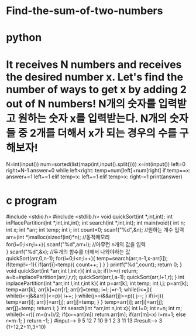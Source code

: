 # Find-the-sum-of-two-numbers
# python
# It receives N numbers and receives the desired number x. Let's find the number of ways to get x by adding 2 out of N numbers! N개의 숫자를 입력받고 원하는 숫자 x를 입력받는다. N개의 숫자들 중 2개를 더해서 x가 되는 경우의 수를 구해보자!
N=int(input())
num=sorted(list(map(int,input().split())))
x=int(input())
left=0
right=N-1
answer=0
while left<right:
    temp=num[left]+num[right]
    if temp==x:
        answer+=1
        left+=1
    elif temp<x:
        left+=1
    elif temp>x:
        right-=1
print(answer)
# c program
#include <stdio.h>
#include <stdlib.h>
void quickSort(int *,int,int);
int inPlacePartition(int *,int,int,int);
int search(int *,int,int);
int main(void){
	int n;
	int x;
	int *arr;
	int temp;
	int i;
	int count=0;
	scanf("%d",&n); //원하는 개수 입력  
	arr=(int *)malloc(sizeof(int)*n); //동적메모리  
	for(i=0;i<n;i++){
		scanf("%d",arr+i); //아무런 n개의 값을 입력  
	}
	scanf("%d",&x); //두개의 함수를 더해서 나와야하는 값  
	quickSort(arr,0,n-1);
	for(i=0;i<n;i++){
		temp=search(arr,n-1,x-arr[i]);
		if(temp!=-1){
			if(arr[i]<temp){
				count++;
			}
		}
	}
	printf("%d",count);
	return 0;
}
void quickSort(int *arr,int l,int r){
	int a,b;
	if(l>=r)
	  return;
	a=b=inplacePartition(arr,l,r,r);
	quickSort(arr,l,a-1);
	quickSort(arr,l+1,r);
}
int inplacePartition(int *arr,int l,int r,int k){
	int p=arr[k];
	int temp;
	int i,j;
	p=arr[k];
	temp=arr[k];
	arr[k]=arr[r];
	arr[r]=temp;
	i=l;
	j=r-1;
	while(i<=j){
		while(i<=j&&arr[i]<=p){
			i++;
		}
		while(j>=i&&arr[j]>=p){
			j--;
		}
		if(i<j){
			temp=arr[i];
			arr[i]=arr[j];
			arr[j]=temp;
		}
	}
	temp=arr[i];
	arr[i]=arr[j];
	arr[j]=temp;
	return i;
}
int search(int *arr,int n,int x){
	int l=0;
	int r=n;
	int m;
	while(l<=r){
		m=(r+l)/2;
		if(x==arr[m])
		  return arr[m];
		if(arr[m]<x)
		  l=m+1;
		else
		  r=m-1; 
	}
	return -1;
}
#input--> 9  5 12 7 10 9 1 2 3 11  13
#result--> 3 (1+12,2+11,3+10)
